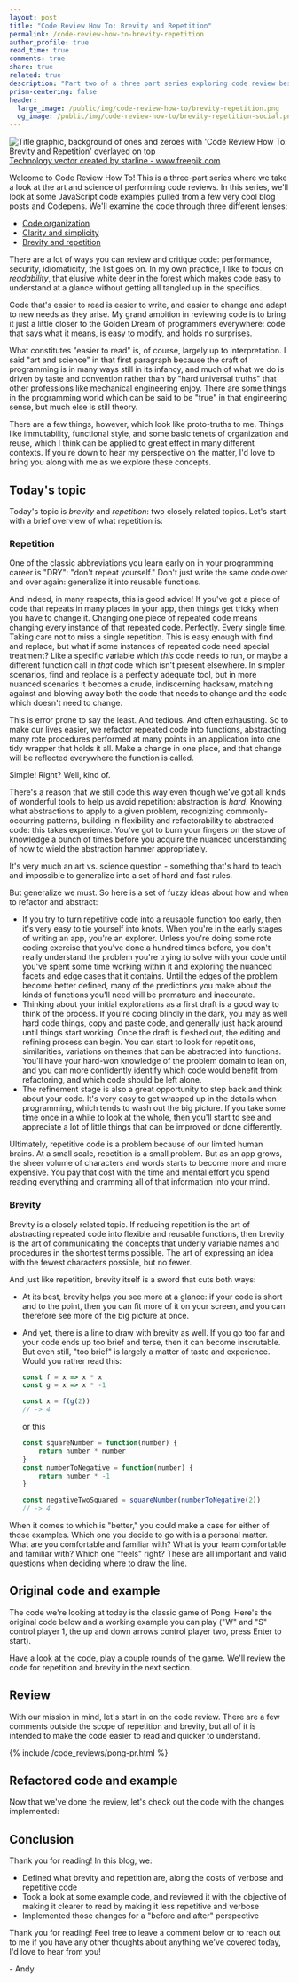 ```yaml
---
layout: post
title: "Code Review How To: Brevity and Repetition"
permalink: /code-review-how-to-brevity-repetition
author_profile: true
read_time: true
comments: true
share: true
related: true
description: "Part two of a three part series exploring code review best practices. This post focuses on brevity and repetition in a codebase: when to make things shorter vs. when to repeat code, and how to draw the line between something that's too verbose and something that's too terse."
prism-centering: false
header:
  large_image: /public/img/code-review-how-to/brevity-repetition.png
  og_image: /public/img/code-review-how-to/brevity-repetition-social.png
---
```

<link rel="stylesheet" href="/public/css/prism(3).css">

<img src="/public/img/code-review-how-to/brevity-repetition.png" alt="Title graphic, background of ones and zeroes with 'Code Review How To: Brevity and Repetition' overlayed on top">
<a class="text-sm text-center block"  href="https://www.freepik.com/vectors/technology">Technology vector created by starline - www.freepik.com</a>

Welcome to Code Review How To! This is a three-part series where we take a look at the art and science of performing code reviews. 
In this series, we'll look at some JavaScript code examples pulled from a few very cool blog posts and Codepens. We'll examine the code through three different lenses:

- [Code organization](/code-review-how-to-organization)
- [Clarity and simplicity](/code-review-how-to-clarity-simplicity)
- [Brevity and repetition](/code-review-how-to-brevity-repetition)

There are a lot of ways you can review and critique code: performance, security, idiomaticity, the list goes on. In my own practice, I like to focus on _readability_, that elusive white deer in the forest which makes code easy to understand at a glance without getting all tangled up in the specifics. 

Code that's easier to read is easier to write, and easier to change and adapt to new needs as they arise. My grand ambition in reviewing code is to bring it just a little closer to the Golden Dream of programmers everywhere: code that says what it means, is easy to modify, and holds no surprises.

What constitutes "easier to read" is, of course, largely up to interpretation. I said "art and science" in that first paragraph because the craft of programming is in many ways still in its infancy, and much of what we do is driven by taste and convention rather than by "hard universal truths" that other professions like mechanical engineering enjoy. There are some things in the programming world which can be said to be "true" in that engineering sense, but much else is still theory. 

There are a few things, however, which look like proto-truths to me. Things like immutability, functional style, and some basic tenets of organization and reuse, which I think can be applied to great effect in many different contexts. If you're down to hear my perspective on the matter, I'd love to bring you along with me as we explore these concepts.

## Today's topic
Today's topic is _brevity_ and _repetition_: two closely related topics. Let's start with a brief overview of what repetition is:

### Repetition
One of the classic abbreviations you learn early on in your programming career is "DRY": "don't repeat yourself." Don't just write the same code over and over again: generalize it into reusable functions. 

And indeed, in many respects, this is good advice! If you've got a piece of code that repeats in many places in your app, then things get tricky when you have to change it. Changing one piece of repeated code means changing every instance of that repeated code. Perfectly. Every single time. Taking care not to miss a single repetition. This is easy enough with find and replace, but what if some instances of repeated code need special treatment? Like a specific variable which *this* code needs to run, or maybe a different function call in *that* code which isn't present elsewhere. In simpler scenarios, find and replace is a perfectly adequate tool, but in more nuanced scenarios it becomes a crude, indiscerning hacksaw, matching against and blowing away both the code that needs to change and the code which doesn't need to change. 

This is error prone to say the least. And tedious. And often exhausting. So to make our lives easier, we refactor repeated code into functions, abstracting many rote procedures performed at many points in an application into one tidy wrapper that holds it all. Make a change in one place, and that change will be reflected everywhere the function is called. 

Simple! Right? Well, kind of.

There's a reason that we still code this way even though we've got all kinds of wonderful tools to help us avoid repetition: abstraction is *hard*. Knowing what abstractions to apply to a given problem, recognizing commonly-occurring patterns, building in flexibility and refactorability to abstracted code: this takes experience. You've got to burn your fingers on the stove of knowledge a bunch of times before you acquire the nuanced understanding of how to wield the abstraction hammer appropriately. 

It's very much an art vs. science question - something that's hard to teach and impossible to generalize into a set of hard and fast rules. 

But generalize we must. So here is a set of fuzzy ideas about how and when to refactor and abstract: 

- If you try to turn repetitive code into a reusable function too early, then it's very easy to tie yourself into knots. When you're in the early stages of writing an app, you're an explorer. Unless you're doing some rote coding exercise that you've done a hundred times before, you don't really understand the problem you're trying to solve with your code until you've spent some time working within it and exploring the nuanced facets and edge cases that it contains. Until the edges of the problem become better defined, many of the predictions you make about the kinds of functions you'll need will be premature and inaccurate. 
- Thinking about your initial explorations as a first draft is a good way to think of the process. If you're coding blindly in the dark, you may as well hard code things, copy and paste code, and generally just hack around until things start working. Once the draft is fleshed out, the editing and refining process can begin. You can start to look for repetitions, similarities, variations on themes that can be abstracted into functions. You'll have your hard-won knowledge of the problem domain to lean on, and you can more confidently identify which code would benefit from refactoring, and which code should be left alone.
- The refinement stage is also a great opportunity to step back and think about your code. It's very easy to get wrapped up in the details when programming, which tends to wash out the big picture. If you take some time once in a while to look at the whole, then you'll start to see and appreciate a lot of little things that can be improved or done differently. 

Ultimately, repetitive code is a problem because of our limited human brains. At a small scale, repetition is a small problem. But as an app grows, the sheer volume of characters and words starts to become more and more expensive. You pay that cost with the time and mental effort you spend reading everything and cramming all of that information into your mind.

### Brevity

Brevity is a closely related topic. If reducing repetition is the art of abstracting repeated code into flexible and reusable functions, then brevity is the art of communicating the concepts that underly variable names and procedures in the shortest terms possible. The art of expressing an idea with the fewest characters possible, but no fewer. 
	
And just like repetition, brevity itself is a sword that cuts both ways: 

- At its best, brevity helps you see more at a glance: if your code is short and to the point, then you can fit more of it on your screen, and you can therefore see more of the big picture at once. 
- And yet, there is a line to draw with brevity as well. If you go too far and your code ends up too brief and terse, then it can become inscrutable. But even still, "too brief" is largely a matter of taste and experience. Would you rather read this: 

    ```js
    const f = x => x * x
    const g = x => x * -1

    const x = f(g(2)) 
    // -> 4
	```

    or this

    ```js
    const squareNumber = function(number) {
        return number * number
    }
    const numberToNegative = function(number) {
        return number * -1
    }

	const negativeTwoSquared = squareNumber(numberToNegative(2))
	// -> 4
	```

When it comes to which is "better," you could make a case for either of those examples. Which one you decide to go with is a personal matter. What are you comfortable and familiar with? What is your team comfortable and familiar with? Which one "feels" right? These are all important and valid questions when deciding where to draw the line. 


## Original code and example
The code we're looking at today is the classic game of Pong. Here's the original code below and a working example you can play ("W" and "S" control player 1, the up and down arrows control player two, press Enter to start). 

Have a look at the code, play a couple rounds of the game. We'll review the code for repetition and brevity in the next section. 

<style>
    .go3030795041 {
        max-height: 90vh;
        min-height: auto;
    }
    .go1671171827 {
        max-height: 90vh;
    }
    .go3984977353 {
        overflow: scroll;
        max-height: 90vh;
    }
    .go1514008979 > div {
        overflow: scroll !important;
   } 
   .playground {
     font-size: 16px;
   }
</style>

<div style="margin:1em calc(50% - 50vw);" class="not-prose" id="pong-original"></div>

## Review

With our mission in mind, let's start in on the code review. There are a few comments outside the scope of repetition and brevity, but all of it is intended to make the code easier to read and quicker to understand. 

<style>
  .js-resolvable-timeline-thread-container, comment-holder js-line-comments {
    width: 100%; 
  }
  .comment-holder {
	max-width: 100% !important;
  }
  /*
  .blob-code-inner {
    font-size: 15px !important; 
  }
  */
  .text-normal strong a {
	visibility: visible !important;
  }
  .comment-body ul, js-comment-body ul {
	list-style: square !important;
  }
</style>

<div class="not-prose">
{% include /code_reviews/pong-pr.html %}
</div>


## Refactored code and example

Now that we've done the review, let's check out the code with the changes implemented:

<div style="margin:1em calc(50% - 50vw);" class="not-prose" id="pong-improved"></div>

## Conclusion

Thank you for reading! In this blog, we: 
- Defined what brevity and repetition are, along the costs of verbose and repetitive code
- Took a look at some example code, and reviewed it with the objective of making it clearer to read by making it less repetitive and verbose
- Implemented those changes for a "before and after" perspective 

Thank you for reading! Feel free to leave a comment below or to reach out to me if you have any other thoughts about anything we've covered today, I'd love to hear from you!

\- Andy

<script type="module" src="/public/js/code_reviews/index-dots.js"></script>
<script src="/public/js/prism.js"></script>

